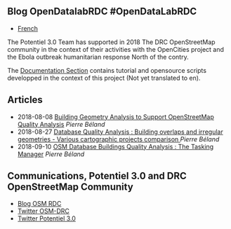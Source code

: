 ## Blog OpenDatalabRDC                       #OpenDataLabRDC

- [French](index_fr.md)

The Potentiel 3.0 Team has supported in 2018 The DRC OpenStreetMap community in the context of their activities with the OpenCities project and the Ebola outbreak humanitarian response North of the contry.

The [Documentation Section](https://opendatalabrdc.github.io/Documentation/#!index.md) contains tutorial and opensource scripts developped in the context of this project (Not yet translated to en).

## Articles

* 2018-08-08 [Building Geometry Analysis to Support OpenStreetMap Quality Analysis](Bulding_Geometry_Analysis_to_Support_OpenStreetMap_Quality_Analysis.md) *Pierre Béland*
* 2018-08-27 [Database Quality Analysis : Building overlaps and irregular geometries - Various cartographic projects comparison
](Database_Quality_Analysis_Building_overlaps_and_irregular_geometries_Various_cartographic_projects_comparison.md) *Pierre Béland*
* 2018-09-10 [OSM Database Buildings Quality Analysis : The Tasking Manager](Database_Quality_Analysis_Tasking_Manager.md) *Pierre Béland*


## Communications, Potentiel 3.0 and DRC OpenStreetMap Community

* [Blog OSM RDC](http://openstreetmap.cd/fr/)
* [Twitter OSM-DRC](https://twitter.com/OSM_CD)
* [Twitter Potentiel 3.0](https://twitter.com/potentiel3_0)
